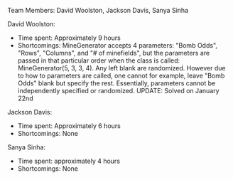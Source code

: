 
Team Members: David Woolston, Jackson Davis, Sanya Sinha

David Woolston: 
- Time spent: Approximately 9 hours 
- Shortcomings: MineGenerator accepts 4 parameters: "Bomb Odds", "Rows", "Columns", and "# of minefields", but the parameters are passed in that particular order
  when the class is called: MineGenerator(5, 3, 3, 4). Any left blank are randomized. However due to how to parameters are called, one cannot for example, leave "Bomb Odds" blank
  but specify the rest. Essentially, parameters cannot be independently specified or randomized.
  UPDATE: Solved on January 22nd

Jackson Davis: 
- Time spent: Approximately 6 hours 
- Shortcomings: None

Sanya Sinha: 
- Time spent: approximately 4 hours
- Shortcomings: None

